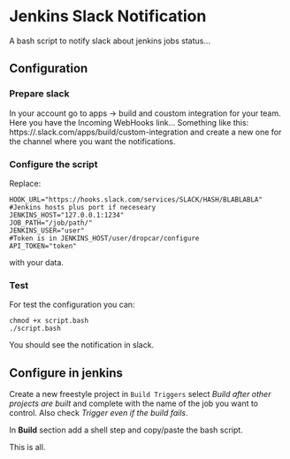 # Jenkins Slack Notification
A bash script to notify slack about jenkins jobs status...

## Configuration
### Prepare slack
In your account go to apps -> build and coustom integration for your team. Here you have the Incoming WebHooks link...
Something like this: https://<YOUR TEAM>.slack.com/apps/build/custom-integration and create a new one for the channel where you want the notifications.
### Configure the script
Replace:
```
HOOK_URL="https://hooks.slack.com/services/SLACK/HASH/BLABLABLA"
#Jenkins hosts plus port if neceseary
JENKINS_HOST="127.0.0.1:1234"
JOB_PATH="/job/path/"
JENKINS_USER="user"
#Token is in JENKINS_HOST/user/dropcar/configure
API_TOKEN="token"
```
with your data.

### Test
For test the configuration you can:
```
chmod +x script.bash
./script.bash
```

You should see the notification in slack.

## Configure in jenkins
Create a new freestyle project in `Build Triggers` select _Build after other projects are built_ and complete with the name of the job you want to control. Also check _Trigger even if the build fails_. 

In **Build** section add a shell step and copy/paste the bash script.

This is all.
